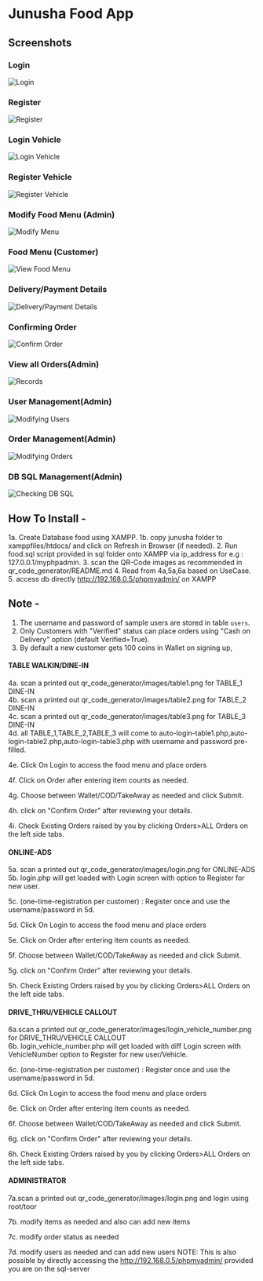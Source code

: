 # Junusha Food App

## Screenshots
### Login
![Login](images/screenshots/login_screen.png)
### Register
![Register](images/screenshots/register_screen.png)
### Login Vehicle
![Login Vehicle](images/screenshots/login_vehicle.png)
### Register Vehicle
![Register Vehicle](images/screenshots/register_vehicle.png)
### Modify Food Menu (Admin)
![Modify Menu](images/screenshots/modify_menu.png)
### Food Menu (Customer)
![View Food Menu](images/screenshots/order_page.png)
### Delivery/Payment Details
![Delivery/Payment Details](images/screenshots/delivery_wallet.png)
### Confirming Order
![Confirm Order](images/screenshots/confirm_order.png)
### View all Orders(Admin)
![Records](images/screenshots/all_orders.png)
### User Management(Admin)
![Modifying Users](images/screenshots/existing_users_add_user.png)
### Order Management(Admin)
![Modifying Orders](images/screenshots/all_orders_admin.png)

### DB SQL Management(Admin)
![Checking DB SQL](images/screenshots/sample_table_orders.png)


How To Install -
---------

1a. Create Database food using XAMPP.
1b. copy junusha folder to xamppfiles/htdocs/ and click on Refresh in Browser (if needed).
2. Run food.sql script provided in sql folder onto XAMPP via ip_address for e.g : 127.0.0.1/myphpadmin.
3. scan the QR-Code images as recommended in qr_code_generator/README.md
4. Read from 4a,5a,6a based on UseCase.
5. access db directly http://192.168.0.5/phpmyadmin/ on XAMPP



Note -
---------
1. The username and password of sample users are stored in table `users`.
2. Only Customers with "Verified" status can place orders using "Cash on Delivery" option (default Verified=True).
3. By default a new customer gets 100 coins in Wallet on signing up,

#### TABLE WALKIN/DINE-IN
4a. scan a printed out qr_code_generator/images/table1.png for TABLE_1 DINE-IN  
4b. scan a printed out qr_code_generator/images/table2.png for TABLE_2 DINE-IN  
4c. scan a printed out qr_code_generator/images/table3.png for TABLE_3 DINE-IN  
4d. all TABLE_1,TABLE_2,TABLE_3 will come to auto-login-table1.php,auto-login-table2.php,auto-login-table3.php
with username and password pre-filled.

4e. Click On Login to access the food menu and place orders 

4f. Click on Order after entering item counts as needed.

4g. Choose between Wallet/COD/TakeAway as needed and click Submit.

4h. click on "Confirm Order" after reviewing your details.

4i. Check Existing Orders raised by you by clicking Orders>ALL Orders on the left side tabs.

#### ONLINE-ADS
5a. scan a printed out qr_code_generator/images/login.png for ONLINE-ADS  
5b. login.php will get loaded with Login screen with option to Register for new user.

5c. (one-time-registration per customer) : Register once and use the username/password in 5d.

5d. Click On Login to access the food menu and place orders 

5e. Click on Order after entering item counts as needed.

5f. Choose between Wallet/COD/TakeAway as needed and click Submit.

5g. click on "Confirm Order" after reviewing your details.

5h. Check Existing Orders raised by you by clicking Orders>ALL Orders on the left side tabs.

#### DRIVE_THRU/VEHICLE CALLOUT
6a.scan a printed out qr_code_generator/images/login_vehicle_number.png for DRIVE_THRU/VEHICLE CALLOUT  
6b. login_vehicle_number.php will get loaded with diff Login screen with VehicleNumber option to Register for new user/Vehicle.

6c. (one-time-registration per customer) : Register once and use the username/password in 5d.

6d. Click On Login to access the food menu and place orders 

6e. Click on Order after entering item counts as needed.

6f. Choose between Wallet/COD/TakeAway as needed and click Submit.

6g. click on "Confirm Order" after reviewing your details.

6h. Check Existing Orders raised by you by clicking Orders>ALL Orders on the left side tabs.

#### ADMINISTRATOR

7a.scan a printed out qr_code_generator/images/login.png 
and login using root/toor

7b. modify items as needed and also can add new items

7c. modify order status as needed

7d. modify users as needed and can add new users
NOTE: This is also possible by directly accessing the http://192.168.0.5/phpmyadmin/ provided you are on the sql-server